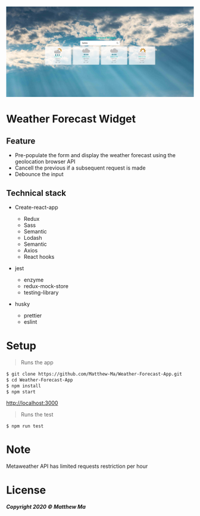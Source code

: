 ![Alt text](./src/img/snapshot.png?raw=true 'weather-App')

# Weather Forecast Widget

## Feature

-   Pre-populate the form and display the weather forecast using the geolocation browser API
-   Cancell the previous if a subsequent request is made
-   Debounce the input

## Technical stack

-   Create-react-app

    -   Redux
    -   Sass
    -   Semantic
    -   Lodash
    -   Semantic
    -   Axios
    -   React hooks

-   jest

    -   enzyme
    -   redux-mock-store
    -   testing-library

-   husky
    -   prettier
    -   eslint

# Setup

> Runs the app

```shell
$ git clone https://github.com/Matthew-Ma/Weather-Forecast-App.git
$ cd Weather-Forecast-App
$ npm install
$ npm start
```

[http://localhost:3000](http://localhost:3000)

> Runs the test

```shell
$ npm run test
```

# Note

Metaweather API has limited requests restriction per hour

# License

_**Copyright 2020 © Matthew Ma**_
